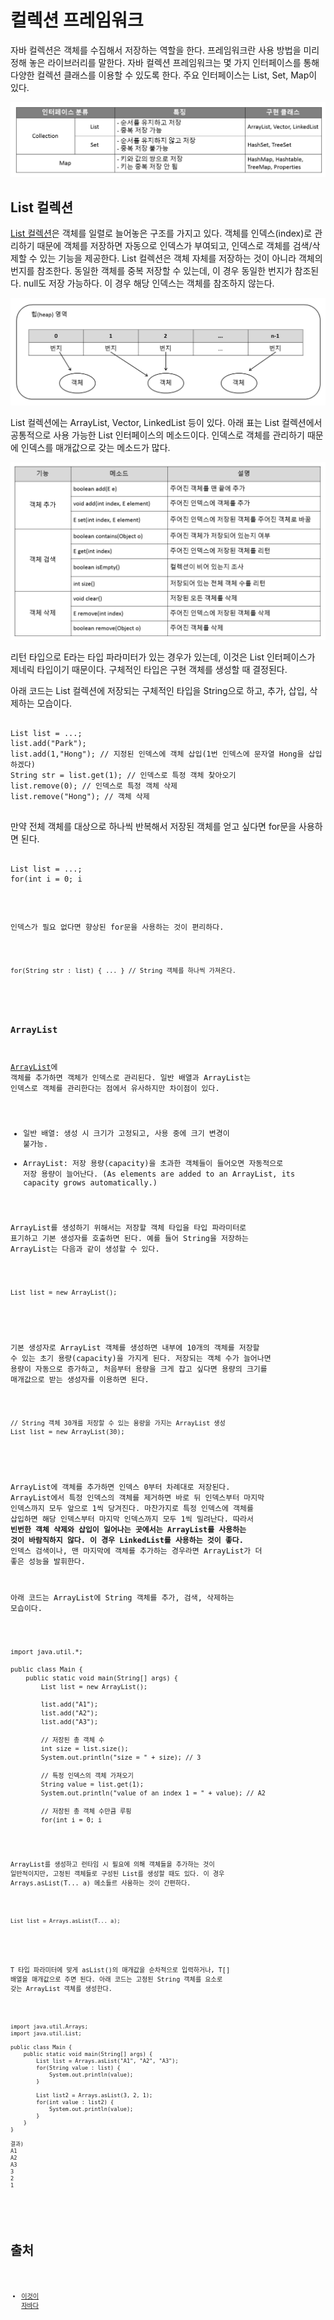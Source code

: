 # 컬렉션 프레임워크

자바 컬렉션은 객체를 수집해서 저장하는 역할을 한다. 프레임워크란 사용 방법을 미리 정해 놓은 라이브러리를 말한다. 자바 컬렉션 프레임워크는 몇 가지 인터페이스를 통해 다양한 컬렉션 클래스를 이용할 수 있도록 한다. 주요 인터페이스는 List, Set, Map이 있다. 

![자바 컬렉션 프레임워크](./image/java_chapter15_1.png)

## List 컬렉션

[List 컬렉션](https://docs.oracle.com/javase/8/docs/api/java/util/List.html)은 객체를 일렬로 늘어놓은 구조를 가지고 있다. 객체를 인덱스(index)로 관리하기 때문에 객체를 저장하면 자동으로 인덱스가 부여되고, 인덱스로 객체를 검색/삭제할 수 있는 기능을 제공한다. List 컬렉션은 객체 자체를 저장하는 것이 아니라 객체의 번지를 참조한다. 동일한 객체를 중복 저장할 수 있는데, 이 경우 동일한 번지가 참조된다. null도 저장 가능하다. 이 경우 해당 인덱스는 객체를 참조하지 않는다.

![List 컬렉션](./image/java_chapter15_2.png)

List 컬렉션에는 ArrayList, Vector, LinkedList 등이 있다. 아래 표는 List 컬렉션에서 공통적으로 사용 가능한 List 인터페이스의 메소드이다. 인덱스로 객체를 관리하기 때문에 인덱스를 매개값으로 갖는 메소드가 많다.

![List 컬렉션](./image/java_chapter15_3.png)

리턴 타입으로 E라는 타입 파라미터가 있는 경우가 있는데, 이것은 List 인터페이스가 제네릭 타입이기 때문이다. 구체적인 타입은 구현 객체를 생성할 때 결정된다. 

아래 코드는 List 컬렉션에 저장되는 구체적인 타입을 String으로 하고, 추가, 삽입, 삭제하는 모습이다.

<pre>
<code>
List<String> list = ...;
list.add("Park");
list.add(1,"Hong"); // 지정된 인덱스에 객체 삽입(1번 인덱스에 문자열 Hong을 삽입하겠다)
String str = list.get(1); // 인덱스로 특정 객체 찾아오기
list.remove(0); // 인덱스로 특정 객체 삭제
list.remove("Hong"); // 객체 삭제
</code>
</pre>

만약 전체 객체를 대상으로 하나씩 반복해서 저장된 객체를 얻고 싶다면 for문을 사용하면 된다.

<pre>
<code>
List<String> list = ...;
for(int i = 0; i<list.size(); i++) {
    String str = list.get(i); // i 인덱스에 저장된 String 객체 가져온다.
}
</code>
</pre>

인덱스가 필요 없다면 향상된 for문을 사용하는 것이 편리하다.
<pre>
<code>
for(String str : list) { ... } // String 객체를 하나씩 가져온다.
</code>
</pre>

### ArrayList

[ArrayList](https://docs.oracle.com/javase/8/docs/api/java/util/ArrayList.html)에 객체를 추가하면 객체가 인덱스로 관리된다. 일반 배열과 ArrayList는 인덱스로 객체를 관리한다는 점에서 유사하지만 차이점이 있다.

* 일반 배열: 생성 시 크기가 고정되고, 사용 중에 크기 변경이 불가능.
* ArrayList: 저장 용량(capacity)을 초과한 객체들이 들어오면 자동적으로 저장 용량이 늘어난다.
(As elements are added to an ArrayList, its capacity grows automatically.)

ArrayList를 생성하기 위해서는 저장할 객체 타입을 타입 파라미터로 표기하고 기본 생성자를 호출하면 된다. 예를 들어 String을 저장하는 ArrayList는 다음과 같이 생성할 수 있다.

<pre>
<code>
List<String> list = new ArrayList<String>();
</code>
</pre>

기본 생성자로 ArrayList 객체를 생성하면 내부에 10개의 객체를 저장할 수 있는 초기 용량(capacity)을 가지게 된다. 저장되는 객체 수가 늘어나면 용량이 자동으로 증가하고, 처음부터 용량을 크게 잡고 싶다면 용량의 크기를 매개값으로 받는 생성자를 이용하면 된다.

<pre>
<code>
// String 객체 30개를 저장할 수 있는 용량을 가지는 ArrayList 생성
List<String> list = new ArrayList<String>(30);
</code>
</pre>

ArrayList에 객체를 추가하면 인덱스 0부터 차례대로 저장된다. ArrayList에서 특정 인덱스의 객체를 제거하면 바로 뒤 인덱스부터 마지막 인덱스까지 모두 앞으로 1씩 당겨진다. 마찬가지로 특정 인덱스에 객체를 삽입하면 해당 인덱스부터 마지막 인덱스까지 모두 1씩 밀려난다. 따라서 **빈번한 객체 삭제와 삽입이 일어나는 곳에서는 ArrayList를 사용하는 것이 바람직하지 않다. 이 경우 LinkedList를 사용하는 것이 좋다.** 인덱스 검색이나, 맨 마지막에 객체를 추가하는 경우라면 ArrayList가 더 좋은 성능을 발휘한다. 

아래 코드는 ArrayList에 String 객체를 추가, 검색, 삭제하는 모습이다.

<pre>
<code>
import java.util.*;

public class Main {
    public static void main(String[] args) {
        List<String> list = new ArrayList<String>();

        list.add("A1");
        list.add("A2");
        list.add("A3");

        // 저장된 총 객체 수 
        int size = list.size();
        System.out.println("size = " + size); // 3

        // 특정 인덱스의 객체 가져오기
        String value = list.get(1);
        System.out.println("value of an index 1 = " + value); // A2

        // 저장된 총 객체 수만큼 루핑
        for(int i = 0; i<list.size(); i++){
            String value = list.get(i);
            System.out.println(i + " : " + value);

            결과)
            0 : A1
            1 : A2
            2 : A3
        }
        
        // 특정 인덱스 객체 삭제
        list.remove(1);
        for(int i = 0; i<list.size(); i++){
            String value = list.get(i);
            System.out.println(i + " : " + value);

            결과)
            0 : A1
            1 : A3
        }

        // 특정 인덱스 객체 삭제   
        list.remove("A3");
        for(int i = 0; i<list.size(); i++){
            String value = list.get(i);
            System.out.println(i + " : " + value);

            결과)
            0 : A1
        }
    }
}
</code>
</pre>

ArrayList를 생성하고 런타임 시 필요에 의해 객체들을 추가하는 것이 일반적이지만, 고정된 객체들로 구성된 List를 생성할 때도 있다. 이 경우 Arrays.asList(T... a) 메소들르 사용하는 것이 간편하다.

<pre>
<code>
List<T> list = Arrays.asList(T... a);
</code>
</pre>

T 타입 파라미터에 맞게 asList()의 매개값을 순차적으로 입력하거나, T[] 배열을 매개값으로 주면 된다.
아래 코드는 고정된 String 객체를 요소로 갖는 ArrayList 객체를 생성한다.

<pre>
<code>
import java.util.Arrays;
import java.util.List;

public class Main {
    public static void main(String[] args) {
        List<String> list = Arrays.asList("A1", "A2", "A3");
        for(String value : list) {
            System.out.println(value);
        }

        List<Integer> list2 = Arrays.asList(3, 2, 1);
        for(int value : list2) {
            System.out.println(value);
        }
    }
}

결과)
A1
A2
A3
3
2
1
</code>
</pre>

# 출처
* [이것이 자바다](http://www.kyobobook.co.kr/product/detailViewKor.laf?ejkGb=KOR&mallGb=KOR&barcode=9788968481475&orderClick=LAG&Kc=)
